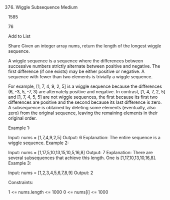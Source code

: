 376. Wiggle Subsequence
Medium

1585

76

Add to List

Share
Given an integer array nums, return the length of the longest wiggle sequence.

A wiggle sequence is a sequence where the differences between successive numbers strictly alternate between positive and negative. The first difference (if one exists) may be either positive or negative. A sequence with fewer than two elements is trivially a wiggle sequence.

For example, [1, 7, 4, 9, 2, 5] is a wiggle sequence because the differences (6, -3, 5, -7, 3) are alternately positive and negative.
In contrast, [1, 4, 7, 2, 5] and [1, 7, 4, 5, 5] are not wiggle sequences, the first because its first two differences are positive and the second because its last difference is zero.
A subsequence is obtained by deleting some elements (eventually, also zero) from the original sequence, leaving the remaining elements in their original order.



Example 1:

Input: nums = [1,7,4,9,2,5]
Output: 6
Explanation: The entire sequence is a wiggle sequence.
Example 2:

Input: nums = [1,17,5,10,13,15,10,5,16,8]
Output: 7
Explanation: There are several subsequences that achieve this length. One is [1,17,10,13,10,16,8].
Example 3:

Input: nums = [1,2,3,4,5,6,7,8,9]
Output: 2


Constraints:

1 <= nums.length <= 1000
0 <= nums[i] <= 1000
